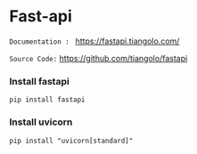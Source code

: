 # Fast-api

```Documentation : ```
https://fastapi.tiangolo.com/

```Source Code:``` 
https://github.com/tiangolo/fastapi

### Install fastapi
```pip install fastapi```

### Install uvicorn
```pip install "uvicorn[standard]"```